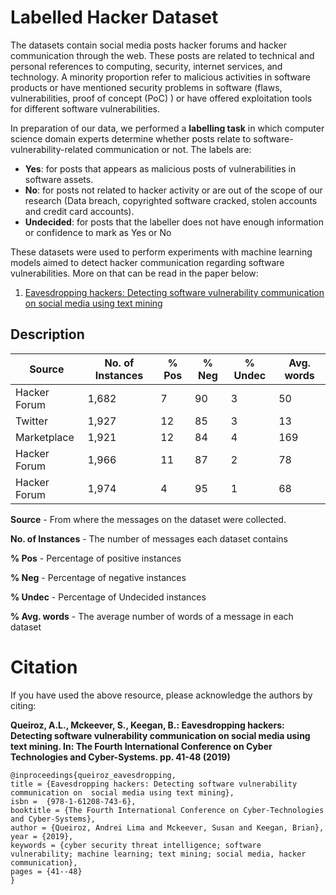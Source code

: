 # Labelled Hacker Dataset

The datasets contain social media posts hacker forums and hacker communication through the web. These posts are related to technical and personal references to computing, security, internet services, and technology. A minority proportion refer to malicious activities in software products or have mentioned security problems in software (flaws, vulnerabilities, proof of concept (PoC) ) or have offered exploitation tools for different software vulnerabilities.

In preparation of our data, we performed a **labelling task** in which computer science domain experts determine whether posts relate to software-vulnerability-related communication or not. The labels are:

- **Yes**: for posts that appears as malicious posts of vulnerabilities in software assets.  
- **No**: for posts not related to hacker activity or are out of the scope of our research  (Data  breach,  copyrighted  software  cracked,  stolen  accounts  and credit card accounts).  
- **Undecided**: for posts that the labeller does not have enough information or confidence to mark as Yes or No

These datasets were used to perform experiments with machine learning models aimed to detect hacker communication regarding software vulnerabilities. More on that can be read in the paper below:

1. [Eavesdropping hackers: Detecting software vulnerability communication on social media using text mining](http://www.thinkmind.org/download.php?articleid=cyber_2019_3_30_80058)



## Description

| Source | No. of Instances | % Pos | % Neg | % Undec | Avg. words | 
| --- | --- | --- | --- | --- | --- |
| Hacker Forum | 1,682 | 7 | 90 | 3 | 50
| Twitter |      1,927 | 12 | 85 | 3 | 13
| Marketplace |  1,921 | 12 | 84 | 4 | 169
| Hacker Forum | 1,966 | 11| 87 | 2 | 78
| Hacker Forum | 1,974 | 4 | 95 | 1 | 68

**Source** - From where the messages on the dataset were collected.

**No. of Instances** - The number of messages each dataset contains

**% Pos** - Percentage of positive instances

**% Neg** - Percentage of negative instances

**% Undec** - Percentage of Undecided instances

**% Avg. words** - The average number of words of a message in each dataset

# Citation

If you have used the above resource, please acknowledge the authors by citing:

**Queiroz, A.L., Mckeever, S., Keegan, B.: Eavesdropping hackers: Detecting software vulnerability communication on  social  media using text  mining. In: The Fourth International Conference on Cyber Technologies and Cyber-Systems. pp. 41-48 (2019)**

    @inproceedings{queiroz_eavesdropping,
	title = {Eavesdropping hackers: Detecting software vulnerability communication on  social media using text mining},
	isbn =  {978-1-61208-743-6},
	booktitle = {The Fourth International Conference on Cyber-Technologies and Cyber-Systems},
	author = {Queiroz, Andrei Lima and Mckeever, Susan and Keegan, Brian},
	year = {2019},
	keywords = {cyber security threat intelligence; software vulnerability; machine learning; text mining; social media, hacker communication},
	pages = {41--48}
	}

